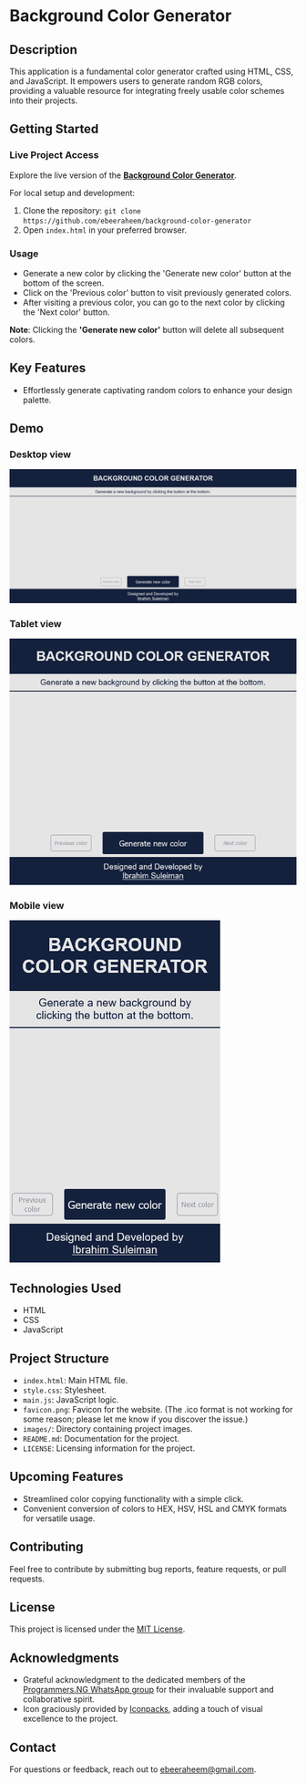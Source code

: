 # Background Color Generator

## Description

This application is a fundamental color generator crafted using HTML, CSS, and JavaScript. It empowers users to generate random RGB colors, providing a valuable resource for integrating freely usable color schemes into their projects.

## Getting Started

### Live Project Access

Explore the live version of the **[Background Color Generator](https://background-color-generator-mu.vercel.app/)**.

For local setup and development:

1. Clone the repository: `git clone https://github.com/ebeeraheem/background-color-generator`
2. Open `index.html` in your preferred browser.

### Usage

- Generate a new color by clicking the 'Generate new color' button at the bottom of the screen.
- Click on the 'Previous color' button to visit previously generated colors.
- After visiting a previous color, you can go to the next color by clicking the 'Next color' button.

**Note**: Clicking the **'Generate new color'** button will delete all subsequent colors.

## Key Features

- Effortlessly generate captivating random colors to enhance your design palette.

## Demo

### Desktop view

![Desktop view](/images/desktop-view.png)

### Tablet view

![Tablet view](/images/tablet-view.png)

### Mobile view

![Mobile view](/images/mobile-view.png)

## Technologies Used

- HTML
- CSS
- JavaScript

## Project Structure

- `index.html`: Main HTML file.
- `style.css`: Stylesheet.
- `main.js`: JavaScript logic.
- `favicon.png`: Favicon for the website. (The .ico format is not working for some reason; please let me know if you discover the issue.)
- `images/`: Directory containing project images.
- `README.md`: Documentation for the project.
- `LICENSE`: Licensing information for the project.

## Upcoming Features

- Streamlined color copying functionality with a simple click.
- Convenient conversion of colors to HEX, HSV, HSL and CMYK formats for versatile usage.

## Contributing

Feel free to contribute by submitting bug reports, feature requests, or pull requests.

<!-- Please follow the [contribution guidelines](CONTRIBUTING.md). -->

## License

This project is licensed under the [MIT License](LICENSE).

## Acknowledgments

- Grateful acknowledgment to the dedicated members of the [Programmers.NG WhatsApp group](https://docs.google.com/forms/d/e/1FAIpQLSeopUFSGxZxyfZuSzpFKGvfYP-xbEixIvLWneUaSncgcoyKAQ/viewform) for their invaluable support and collaborative spirit.
- Icon graciously provided by [Iconpacks](https://iconpacks.net/?utm_source=link-attribution&utm_content=10830), adding a touch of visual excellence to the project.

## Contact

For questions or feedback, reach out to [ebeeraheem@gmail.com](mailto:ebeeraheem@gmail.com).
